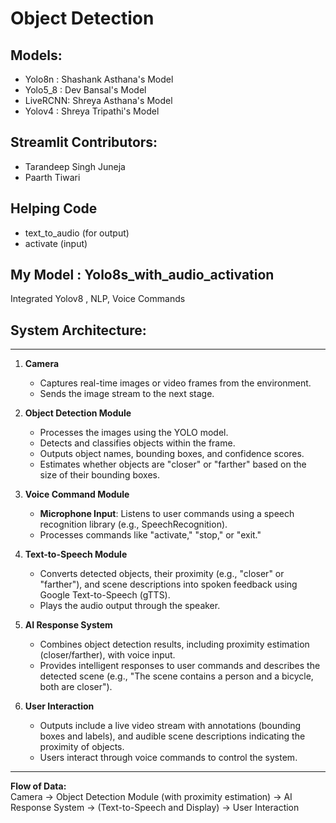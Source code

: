 # Object Detection
## Models:
- Yolo8n : Shashank Asthana's Model
- Yolo5_8 : Dev Bansal's Model
- LiveRCNN: Shreya Asthana's Model
- Yolov4 : Shreya Tripathi's Model
## Streamlit Contributors:
- Tarandeep Singh Juneja
- Paarth Tiwari
## Helping Code 
- text_to_audio (for output)
- activate (input) 

## My Model : Yolo8s_with_audio_activation
Integrated Yolov8 , NLP, Voice Commands 

## System Architecture:

---

1. **Camera**  
   - Captures real-time images or video frames from the environment.  
   - Sends the image stream to the next stage.  

2. **Object Detection Module**  
   - Processes the images using the YOLO model.  
   - Detects and classifies objects within the frame.  
   - Outputs object names, bounding boxes, and confidence scores.  
   - Estimates whether objects are "closer" or "farther" based on the size of their bounding boxes.

3. **Voice Command Module**  
   - **Microphone Input**: Listens to user commands using a speech recognition library (e.g., SpeechRecognition).  
   - Processes commands like "activate," "stop," or "exit."  

4. **Text-to-Speech Module**  
   - Converts detected objects, their proximity (e.g., "closer" or "farther"), and scene descriptions into spoken feedback using Google Text-to-Speech (gTTS).  
   - Plays the audio output through the speaker.

5. **AI Response System**  
   - Combines object detection results, including proximity estimation (closer/farther), with voice input.  
   - Provides intelligent responses to user commands and describes the detected scene (e.g., "The scene contains a person and a bicycle, both are closer").  

6. **User Interaction**  
   - Outputs include a live video stream with annotations (bounding boxes and labels), and audible scene descriptions indicating the proximity of objects.  
   - Users interact through voice commands to control the system.

---

**Flow of Data:**  
Camera → Object Detection Module (with proximity estimation) → AI Response System → (Text-to-Speech and Display) → User Interaction
